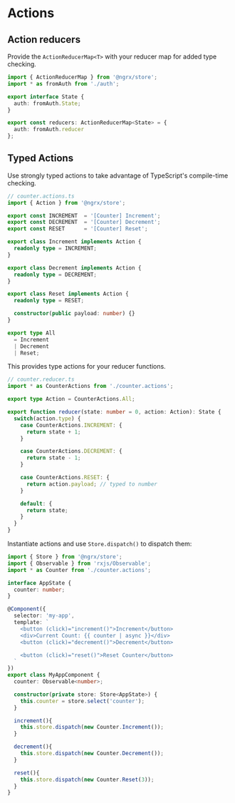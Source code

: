 # Actions

## Action reducers

Provide the `ActionReducerMap<T>` with your reducer map for added type checking.

```ts
import { ActionReducerMap } from '@ngrx/store';
import * as fromAuth from './auth';

export interface State {
  auth: fromAuth.State;
}

export const reducers: ActionReducerMap<State> = {
  auth: fromAuth.reducer
};
```

## Typed Actions

Use strongly typed actions to take advantage of TypeScript's compile-time checking.

```ts
// counter.actions.ts
import { Action } from '@ngrx/store';

export const INCREMENT  = '[Counter] Increment';
export const DECREMENT  = '[Counter] Decrement';
export const RESET      = '[Counter] Reset';

export class Increment implements Action {
  readonly type = INCREMENT;
}

export class Decrement implements Action {
  readonly type = DECREMENT;
}

export class Reset implements Action {
  readonly type = RESET;

  constructor(public payload: number) {}
}

export type All
  = Increment
  | Decrement
  | Reset;
```

This provides type actions for your reducer functions.

```ts
// counter.reducer.ts
import * as CounterActions from './counter.actions';

export type Action = CounterActions.All;

export function reducer(state: number = 0, action: Action): State {
  switch(action.type) {
    case CounterActions.INCREMENT: {
      return state + 1;
    }

    case CounterActions.DECREMENT: {
      return state - 1;
    }

    case CounterActions.RESET: {
      return action.payload; // typed to number
    }

    default: {
      return state;
    }
  }
}
```

Instantiate actions and use `Store.dispatch()` to dispatch them:

```ts
import { Store } from '@ngrx/store';
import { Observable } from 'rxjs/Observable';
import * as Counter from './counter.actions';

interface AppState {
  counter: number;
}

@Component({
  selector: 'my-app',
  template: `
    <button (click)="increment()">Increment</button>
    <div>Current Count: {{ counter | async }}</div>
    <button (click)="decrement()">Decrement</button>

    <button (click)="reset()">Reset Counter</button>
  `
})
export class MyAppComponent {
  counter: Observable<number>;

  constructor(private store: Store<AppState>) {
    this.counter = store.select('counter');
  }

  increment(){
    this.store.dispatch(new Counter.Increment());
  }

  decrement(){
    this.store.dispatch(new Counter.Decrement());
  }

  reset(){
    this.store.dispatch(new Counter.Reset(3));
  }
}
```
